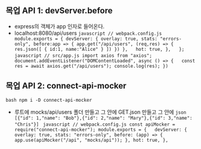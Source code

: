 ## 목업 API 1: devServer.before
- express의 객체가 app 인자로 들어온다.
- localhost:8080/api/users
``javascript
// webpack.config.js
module.exports = {
  devServer: {
    overlay: true,
    stats: "errors-only",
    before:app => {
      app.get("/api/users", (req,res) => {
        res.json([
          {
            id:1,
            name:"Alice"
          }
        ])
      })
    },  
    hot: true,
  },  
};
``
``javascript
// src/app.js
import axios from "axios";
document.addEventListener("DOMContentLoaded", async () => {  
  const res = await axios.get("/api/users");
  console.log(res);
})
``

## 목업 API 2: connect-api-mocker
``bash
npm i -D connect-api-mocker
``
- 루트에 mocks/api/users 폴더 만들고 그 안에 GET.json 만들고 그 안에
``json
[{"id": 1,"name": "Bob"},{"id": 2,"name": "Mary"},{"id": 3,"name": "Chris"}]
``
``javascript
// webpack.config.js
const apiMocker = require("connect-api-mocker");
module.exports = {  
  devServer: {
    overlay: true,
    stats: "errors-only",
    before: (app) => {
      app.use(apiMocker("/api", "mocks/api"));
    },
    hot: true,
  },
``